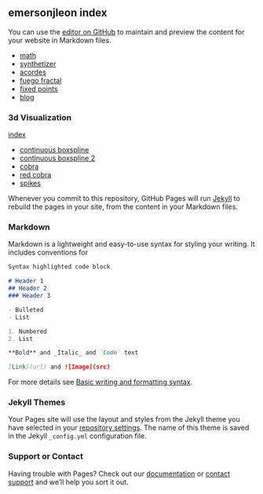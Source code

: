 ## emersonjleon index

You can use the [editor on GitHub](https://github.com/emersonjleon/emersonjleon/edit/gh-pages/index.md) to maintain and preview the content for your website in Markdown files.

- [math](math.md)
- [synthetizer](synth.html)
- [acordes](acordes.html)
- [fuego fractal](fuegofractal.html)
- [fixed points](fp.html)
- [blog](https://emersonleon.w3spaces.com/index.html)

### 3d Visualization

[index](visualization.md)
- [continuous boxspline](/threejs/bspline6c.html)
- [continuous boxspline 2](/threejs/visual.html)
- [cobra](/threejs/cobra.html)
- [red cobra](/threejs/redwaves.html)
- [spikes](/threejs/spikes.html)

Whenever you commit to this repository, GitHub Pages will run [Jekyll](https://jekyllrb.com/) to rebuild the pages in your site, from the content in your Markdown files.

### Markdown

Markdown is a lightweight and easy-to-use syntax for styling your writing. It includes conventions for

```markdown
Syntax highlighted code block

# Header 1
## Header 2
### Header 3

- Bulleted
- List

1. Numbered
2. List

**Bold** and _Italic_ and `Code` text

[Link](url) and ![Image](src)
```

For more details see [Basic writing and formatting syntax](https://docs.github.com/en/github/writing-on-github/getting-started-with-writing-and-formatting-on-github/basic-writing-and-formatting-syntax).

### Jekyll Themes

Your Pages site will use the layout and styles from the Jekyll theme you have selected in your [repository settings](https://github.com/emersonjleon/emersonjleon/settings/pages). The name of this theme is saved in the Jekyll `_config.yml` configuration file.

### Support or Contact

Having trouble with Pages? Check out our [documentation](https://docs.github.com/categories/github-pages-basics/) or [contact support](https://support.github.com/contact) and we’ll help you sort it out.
